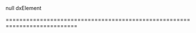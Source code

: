 <!--**
/*-------------------------------------------
    Auto-generated file. Do not modify.
-------------------------------------------

**-->
<!--merge--><!--/merge-->
<!--hidden--><!--/hidden-->
<!--default-->null<!--/default-->
<!--type-->dxElement<!--/type-->
===========================================================================
